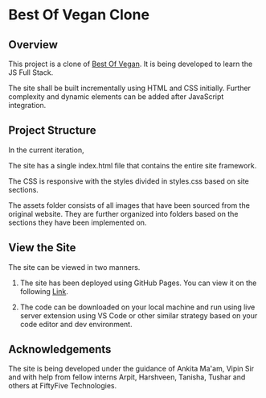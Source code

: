 # Best Of Vegan Clone

## Overview

This project is a clone of [Best Of Vegan](!www.bestofvegan.com). It is being developed to learn the JS Full Stack.

The site shall be built incrementally using HTML and CSS initially. Further complexity and dynamic elements can be added after JavaScript integration.

## Project Structure

In the current iteration,

The site has a single index.html file that contains the entire site framework.

The CSS is responsive with the styles divided in styles.css based on site sections.

The assets folder consists of all images that have been sourced from the original website. They are further organized into folders based on the sections they have been implemented on.

## View the Site

The site can be viewed in two manners.

1. The site has been deployed using GitHub Pages. You can view it on the following [Link](!https://adityasharma55t.github.io/intern_assignments/jsfullstack/bstofvgn-clone/).

2. The code can be downloaded on your local machine and run using live server extension using VS Code or other similar strategy based on your code editor and dev environment.

## Acknowledgements

The site is being developed under the guidance of Ankita Ma'am, Vipin Sir and with help from fellow interns Arpit, Harshveen, Tanisha, Tushar and others at FiftyFive Technologies.
